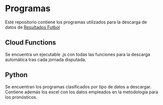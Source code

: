 # Programas

Este repositorio contiene los programas utilizados para la descarga de datos de [Resultados Futbol](https://www.resultados-futbol.com)

## Cloud Functions

Se encuentra un ejecutable .js con todas las funciones para la descarga automática tras cada jornada disputada.

## Python

Se encuentran los programas clasificados por tipo de datos a descargar. Contiene además los excel con los datos empleados en la metodología para los pronósticos.
